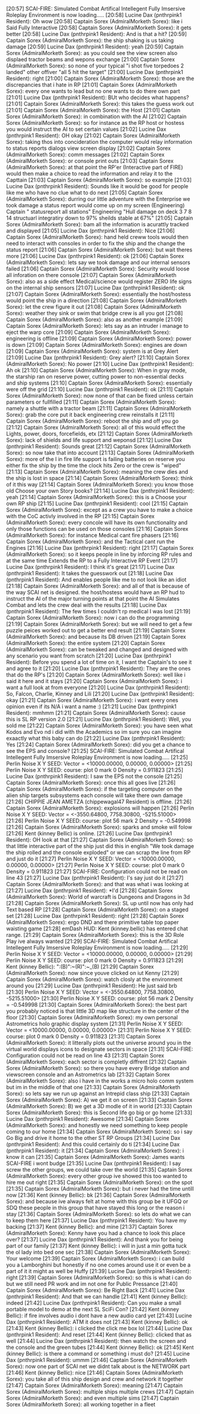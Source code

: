 [20:57] SCAI-FIRE: Simulated Combat Artifical Intellegent Fully Imsersive Roleplay Environment is now loading.....
[20:58] Lucine Dax (pnthrpink1 Resident): Oh wow
[20:58] Captain Sorex (AdmiralMorketh Sorex): like i Said Fully Interactive
[20:58] Captain Sorex (AdmiralMorketh Sorex): it gets better
[20:58] Lucine Dax (pnthrpink1 Resident): And is that a hit?
[20:59] Captain Sorex (AdmiralMorketh Sorex): the ship shaking is us taking damage
[20:59] Lucine Dax (pnthrpink1 Resident): yeah
[20:59] Captain Sorex (AdmiralMorketh Sorex): as you could see the view screen also displaed tractor beams and wepons exchange
[21:00] Captain Sorex (AdmiralMorketh Sorex): so none of your typical "i shot five torpedoes 2 landed" other offiver "all 5 hit the target"
[21:00] Lucine Dax (pnthrpink1 Resident): right
[21:00] Captain Sorex (AdmiralMorketh Sorex): those are the discrepancies that i hate in RP
[21:01] Captain Sorex (AdmiralMorketh Sorex): every one wants to lead but no one wants to do there own part
[21:01] Lucine Dax (pnthrpink1 Resident): BUt who decides what happens?
[21:01] Captain Sorex (AdmiralMorketh Sorex): this takes the guess work out
[21:01] Captain Sorex (AdmiralMorketh Sorex): the Host
[21:01] Captain Sorex (AdmiralMorketh Sorex): in combination with the AI
[21:02] Captain Sorex (AdmiralMorketh Sorex): so for instance as the RP host or hostess you would instruct the AI to set certain values
[21:02] Lucine Dax (pnthrpink1 Resident): OH okay
[21:02] Captain Sorex (AdmiralMorketh Sorex): taking thos into concideration the computer would relay information to status reports dialogs view screen display
[21:02] Captain Sorex (AdmiralMorketh Sorex): comm messages
[21:02] Captain Sorex (AdmiralMorketh Sorex): or console print outs
[21:03] Captain Sorex (AdmiralMorketh Sorex): at that point the RP'er (Interactive part of FIRE) would then make a choice to read the information and relay it to the Capttain
[21:03] Captain Sorex (AdmiralMorketh Sorex): so example
[21:03] Lucine Dax (pnthrpink1 Resident): Sounds like it would be good for people like me who have no clue what to do next
[21:05] Captain Sorex (AdmiralMorketh Sorex): durring our little adventure with the Enterprise we took damage a status report would come up on my screen (Engineering) Captain " statusreport all stations" Engineering "Hull damage on deck 3 7 8 14 structuarl integratiry down to 97% sheilds stable at 67%"
[21:05] Captain Sorex (AdmiralMorketh Sorex): bam all the information is acurattly tracked and displayed
[21:05] Lucine Dax (pnthrpink1 Resident): Nice
[21:06] Captain Sorex (AdmiralMorketh Sorex): hand held creww tools would then need to interact with consoles in order to fix the ship and the change the status report
[21:06] Captain Sorex (AdmiralMorketh Sorex): but wait theres more
[21:06] Lucine Dax (pnthrpink1 Resident): ok
[21:06] Captain Sorex (AdmiralMorketh Sorex): lets say we took damage and our internal sensors failed
[21:06] Captain Sorex (AdmiralMorketh Sorex): Security would loose all inforation on there console
[21:07] Captain Sorex (AdmiralMorketh Sorex): also as a side effect Medical/science would register ZERO life signs on the internal ship sensors
[21:07] Lucine Dax (pnthrpink1 Resident): ok
[21:07] Captain Sorex (AdmiralMorketh Sorex): essentially the host/hostess would point the ship in a direction
[21:08] Captain Sorex (AdmiralMorketh Sorex): let the crew figure it out
[21:08] Captain Sorex (AdmiralMorketh Sorex): weather they sink or swim that bridge crew is all you got
[21:08] Captain Sorex (AdmiralMorketh Sorex): also as another example
[21:09] Captain Sorex (AdmiralMorketh Sorex): lets say as an intruder i manage to eject the warp core
[21:09] Captain Sorex (AdmiralMorketh Sorex): engineering is offline
[21:09] Captain Sorex (AdmiralMorketh Sorex): power is down
[21:09] Captain Sorex (AdmiralMorketh Sorex): engines are down
[21:09] Captain Sorex (AdmiralMorketh Sorex): system is at Grey Alert
[21:09] Lucine Dax (pnthrpink1 Resident): Grey alert?
[21:10] Captain Sorex (AdmiralMorketh Sorex): No power
[21:10] Lucine Dax (pnthrpink1 Resident): Ah ok
[21:10] Captain Sorex (AdmiralMorketh Sorex): When in gray mode, the starship ran on reserve power, cutting power to non-essential decks and ship systems
[21:10] Captain Sorex (AdmiralMorketh Sorex): essentially were off the grid
[21:10] Lucine Dax (pnthrpink1 Resident): ok
[21:11] Captain Sorex (AdmiralMorketh Sorex): now none of that can be fixed unless certain parameters or fullfilled
[21:11] Captain Sorex (AdmiralMorketh Sorex): namely a shuttle with a tractor beam
[21:11] Captain Sorex (AdmiralMorketh Sorex): grab the core put it back engineering crew reinstalls it
[21:11] Captain Sorex (AdmiralMorketh Sorex): reboot the ship and off you go
[21:12] Captain Sorex (AdmiralMorketh Sorex): all of this would effect the Lights, power, doors, forcefields, etx
[21:12] Captain Sorex (AdmiralMorketh Sorex): lack of shields and life support and weponsd
[21:12] Lucine Dax (pnthrpink1 Resident): Sounds great
[21:12] Captain Sorex (AdmiralMorketh Sorex): so now take that into account
[21:13] Captain Sorex (AdmiralMorketh Sorex): more of the I in fire life support is failing batteries on reserve you either fix the ship by the time the clock hits Zero or the crew is "wiped"
[21:13] Captain Sorex (AdmiralMorketh Sorex): meaning the crew dies and the ship is lost in space
[21:14] Captain Sorex (AdmiralMorketh Sorex): think of it this way
[21:14] Captain Sorex (AdmiralMorketh Sorex): you know those old Choose your own Story books?
[21:14] Lucine Dax (pnthrpink1 Resident): yeah
[21:14] Captain Sorex (AdmiralMorketh Sorex): this is a Choose your own RP ship
[21:15] Lucine Dax (pnthrpink1 Resident): cool
[21:15] Captain Sorex (AdmiralMorketh Sorex): except as a crew you have to make a choice with the CoC activly involved in the RP
[21:15] Captain Sorex (AdmiralMorketh Sorex): every concole will have its own functionality and only those functions can be used on those consoles
[21:16] Captain Sorex (AdmiralMorketh Sorex): for instance Medical cant fire phasers
[21:16] Captain Sorex (AdmiralMorketh Sorex): and the Tactical cant run the Engines
[21:16] Lucine Dax (pnthrpink1 Resident): right
[21:17] Captain Sorex (AdmiralMorketh Sorex): so it keeps people in line by inforcing RP rules and at the same time Extends the RP to a Fully Interactive RP Event
[21:17] Lucine Dax (pnthrpink1 Resident): I think it's great
[21:17] Lucine Dax (pnthrpink1 Resident): It takes the guesswork out
[21:18] Lucine Dax (pnthrpink1 Resident): And enables people like me to not look like an idiot
[21:18] Captain Sorex (AdmiralMorketh Sorex): and all of that is because of the way SCAI net is designed. the host/hostess  would have an RP hud to instruct the AI of the major turning points at that point the AI Simulates Combat and lets the crew deal with the results
[21:18] Lucine Dax (pnthrpink1 Resident): The few times I couldn't rp medical I was lost
[21:19] Captain Sorex (AdmiralMorketh Sorex): now i can do the programming
[21:19] Captain Sorex (AdmiralMorketh Sorex): but we will need to get a few puzzle peices worked out to get a better end result
[21:19] Captain Sorex (AdmiralMorketh Sorex): and because its DB driven
[21:19] Captain Sorex (AdmiralMorketh Sorex): the entire system
[21:20] Captain Sorex (AdmiralMorketh Sorex): can be tweaked and changed and designed with any scenario you want from scratch
[21:20] Lucine Dax (pnthrpink1 Resident): Before you spend a lot of time on it, I want the Captain's to see it and agree to it
[21:20] Lucine Dax (pnthrpink1 Resident): They are the ones that do the RP's
[21:20] Captain Sorex (AdmiralMorketh Sorex): well like i said it here and it stays
[21:20] Captain Sorex (AdmiralMorketh Sorex): i want a full look at from everyone
[21:20] Lucine Dax (pnthrpink1 Resident): So, Falcon, Charlie, Kinney and Lili
[21:20] Lucine Dax (pnthrpink1 Resident): okay
[21:21] Captain Sorex (AdmiralMorketh Sorex): i want every ones opinion even if its N/A i want a name :)
[21:21] Lucine Dax (pnthrpink1 Resident): mmhmm
[21:21] Captain Sorex (AdmiralMorketh Sorex): cause this is SL RP version 2.0
[21:21] Lucine Dax (pnthrpink1 Resident): Well, you sold me
[21:22] Captain Sorex (AdmiralMorketh Sorex): you have seen what Kodos and Evo nd i did with the Academics so im sure you can imagine exaactly what this baby can do
[21:22] Lucine Dax (pnthrpink1 Resident): Yes
[21:24] Captain Sorex (AdmiralMorketh Sorex): did you get a chance to see the EPS and console?
[21:25] SCAI-FIRE: Simulated Combat Artifical Intellegent Fully Imsersive Roleplay Environment is now loading.....
[21:25] Perlin Noise X Y SEED: Vector = <10000.00000, 0.00000, 0.00000>
[21:25] Perlin Noise X Y SEED: course: plot 0 mark 0
Density = 0.911823
[21:25] Lucine Dax (pnthrpink1 Resident): I saw the EPS not the console
[21:25] Captain Sorex (AdmiralMorketh Sorex): once this all goes live
[21:26] Captain Sorex (AdmiralMorketh Sorex): if the targeting computer on the alien ship targets subsystems each console will take there own damage
[21:26] CHIPPIE JEAN AMETZA (chippewagal47 Resident) is offline.
[21:26] Captain Sorex (AdmiralMorketh Sorex): explosions will happen
[21:26] Perlin Noise X Y SEED: Vector = <-3550.64800, 7758.30800, -5215.51000>
[21:26] Perlin Noise X Y SEED: course: plot 56 mark 2
Density = -0.549998
[21:26] Captain Sorex (AdmiralMorketh Sorex): sparks and smoke will folow
[21:26] Kent (kinney Bellic) is online.
[21:26] Lucine Dax (pnthrpink1 Resident): OH look at that
[21:27] Captain Sorex (AdmiralMorketh Sorex): so that little interactive part of the ship just did this in english "We took damage the ship rolled and the console exploded" or we can scrap the line from RP and just do it
[21:27] Perlin Noise X Y SEED: Vector = <10000.00000, 0.00000, 0.00000>
[21:27] Perlin Noise X Y SEED: course: plot 0 mark 0
Density = 0.911823
[21:27] SCAI-FIRE: Configuration could not be read on line 43
[21:27] Lucine Dax (pnthrpink1 Resident): I's say just do it
[21:27] Captain Sorex (AdmiralMorketh Sorex): and that was what i was looking at
[21:27] Lucine Dax (pnthrpink1 Resident): *I'd
[21:28] Captain Sorex (AdmiralMorketh Sorex): World of warcraft is Dungeons and Dragons in 3d
[21:28] Captain Sorex (AdmiralMorketh Sorex): SL up until now has only had Text based RP
[21:28] Captain Sorex (AdmiralMorketh Sorex): on a staged set
[21:28] Lucine Dax (pnthrpink1 Resident): right
[21:28] Captain Sorex (AdmiralMorketh Sorex): ergo DND and there primitive table top paper waisting game
[21:28] emDash HUD: Kent (kinney.bellic) has entered chat range.
[21:29] Captain Sorex (AdmiralMorketh Sorex): this is the 3D Role Play ive always wanted
[21:29] SCAI-FIRE: Simulated Combat Artifical Intellegent Fully Imsersive Roleplay Environment is now loading.....
[21:29] Perlin Noise X Y SEED: Vector = <10000.00000, 0.00000, 0.00000>
[21:29] Perlin Noise X Y SEED: course: plot 0 mark 0
Density = 0.911823
[21:29] Kent (kinney Bellic): ":(B)":~(R)":~_(B)
[21:29] Captain Sorex (AdmiralMorketh Sorex): now since youve clicked on iut Kenny
[21:29] Captain Sorex (AdmiralMorketh Sorex): watch closly at the environment around you
[21:29] Lucine Dax (pnthrpink1 Resident): He just said brb
[21:30] Perlin Noise X Y SEED: Vector = <-3550.64800, 7758.30800, -5215.51000>
[21:30] Perlin Noise X Y SEED: course: plot 56 mark 2
Density = -0.549998
[21:30] Captain Sorex (AdmiralMorketh Sorex): the best part you probably noticed is that little 3D map like structure in the center of the floor
[21:30] Captain Sorex (AdmiralMorketh Sorex): my own personal Astrometrics holo graphic display system
[21:31] Perlin Noise X Y SEED: Vector = <10000.00000, 0.00000, 0.00000>
[21:31] Perlin Noise X Y SEED: course: plot 0 mark 0
Density = 0.911823
[21:31] Captain Sorex (AdmiralMorketh Sorex): it litterally plots out the universe around you in the virtual world displays icons to designate sectors in space
[21:31] SCAI-FIRE: Configuration could not be read on line 43
[21:31] Captain Sorex (AdmiralMorketh Sorex): each sector is completly diffrent
[21:32] Captain Sorex (AdmiralMorketh Sorex): so there you have every Bridge station and viewscreen console and an Astrometrics lab
[21:32] Captain Sorex (AdmiralMorketh Sorex): also i have in the works a micro holo comm system but im in the middle of that one
[21:33] Captain Sorex (AdmiralMorketh Sorex): so lets say we run up against an Intrepid class ship
[21:33] Captain Sorex (AdmiralMorketh Sorex): A) we get it on screen
[21:33] Captain Sorex (AdmiralMorketh Sorex): B) we get a 3D modle of it in world
[21:33] Captain Sorex (AdmiralMorketh Sorex): this is Second life go big or go home
[21:33] Lucine Dax (pnthrpink1 Resident): Awesome
[21:34] Captain Sorex (AdmiralMorketh Sorex): and honestly we need something to keep people coming to our home
[21:34] Captain Sorex (AdmiralMorketh Sorex): so i say Go Big and drive it home to the other ST RP Groups
[21:34] Lucine Dax (pnthrpink1 Resident): And this could certainly do ti
[21:34] Lucine Dax (pnthrpink1 Resident): it
[21:34] Captain Sorex (AdmiralMorketh Sorex): i know it can
[21:35] Captain Sorex (AdmiralMorketh Sorex): James wants SCAI-FIRE i wont budge
[21:35] Lucine Dax (pnthrpink1 Resident): I say screw the other groups, we could take over the world
[21:35] Captain Sorex (AdmiralMorketh Sorex): every other group ive showed this too wanted to hire me out right
[21:35] Captain Sorex (AdmiralMorketh Sorex): on the spot
[21:35] Captain Sorex (AdmiralMorketh Sorex): but i never had the time untill now
[21:36] Kent (kinney Bellic): bk
[21:36] Captain Sorex (AdmiralMorketh Sorex): and because ive always felt at home with this group be it UFGQ or SDQ these people in this group that have stayed this long or the reason i stay
[21:36] Captain Sorex (AdmiralMorketh Sorex): so lets do what we can to keep them here
[21:37] Lucine Dax (pnthrpink1 Resident): You have my backing
[21:37] Kent (kinney Bellic): and mine
[21:37] Captain Sorex (AdmiralMorketh Sorex): Kenny have you had a chance to look this place over?
[21:37] Lucine Dax (pnthrpink1 Resident): And thank you for being part of our family
[21:37] Kent (kinney Bellic): i will in just a min gotta tuck the ol lady into bed one sec
[21:38] Captain Sorex (AdmiralMorketh Sorex): Your welcome
[21:39] Captain Sorex (AdmiralMorketh Sorex): i can build you a Lamborghini but honestly if no one comes around use it or even be a part of it it might as well be Huffy
[21:39] Lucine Dax (pnthrpink1 Resident): right
[21:39] Captain Sorex (AdmiralMorketh Sorex): so this is what i can do but we still need PR work and im not one for Public Pressance
[21:40] Captain Sorex (AdmiralMorketh Sorex): Be Right Back
[21:41] Lucine Dax (pnthrpink1 Resident): And that we can handle
[21:41] Kent (kinney Bellic): indeed
[21:42] Lucine Dax (pnthrpink1 Resident): Can you make a small portable model to demo at the next SL SciFi Con?
[21:42] Kent (kinney Bellic): if fire involves audio i dont have a new audio card yet
[21:43] Lucine Dax (pnthrpink1 Resident): ATM it does not
[21:43] Kent (kinney Bellic): ok
[21:43] Kent (kinney Bellic): i clicked the click me box lol
[21:44] Lucine Dax (pnthrpink1 Resident): And reset
[21:44] Kent (kinney Bellic): clicked that as well
[21:44] Lucine Dax (pnthrpink1 Resident): then watch the screen and the console and the green tubes
[21:44] Kent (kinney Bellic): ok
[21:45] Kent (kinney Bellic): is there a command or something i must do?
[21:45] Lucine Dax (pnthrpink1 Resident): ummm
[21:46] Captain Sorex (AdmiralMorketh Sorex): now one part of SCAI net we didnt talk about is the NETWORK part
[21:46] Kent (kinney Bellic): nice
[21:46] Captain Sorex (AdmiralMorketh Sorex): you take all of this ship design and crew and network it together
[21:47] Captain Sorex (AdmiralMorketh Sorex): meaning
[21:47] Captain Sorex (AdmiralMorketh Sorex): multiple ships multiple crews
[21:47] Captain Sorex (AdmiralMorketh Sorex): and even multiple sims
[21:47] Captain Sorex (AdmiralMorketh Sorex): all working together in a fleet
